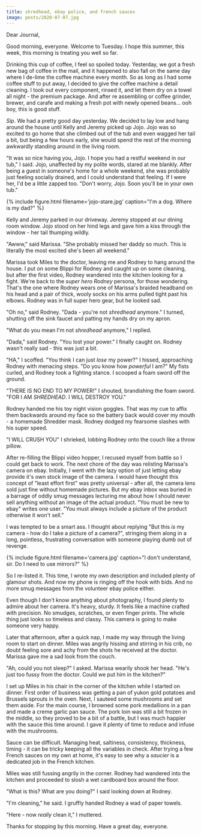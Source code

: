 ```yaml
---
title: shredhead, ebay police, and french sauces
image: posts/2020-07-07.jpg
---
```


Dear Journal,

Good morning, everyone.  Welcome to Tuesday.  I hope this summer, this
week, this morning is treating you well so far.

Drinking this cup of coffee, I feel so spoiled today.  Yesterday, we
got a fresh new bag of coffee in the mail, and it happened to also
fall on the same day where I de-lime the coffee machine every month.
So as long as I had some coffee stuff to put away, I decided to give
the coffee machine a detail cleaning.  I took out every component,
rinsed it, and let them dry on a towel all night - the premium
package.  And after re assembling or coffee grinder, brewer, and
carafe and making a fresh pot with newly opened beans... ooh boy, this
is good stuff.

_Sip_.  We had a pretty good day yesterday.  We decided to lay low and
hang around the house until Kelly and Jeremy picked up Jojo.  Jojo was
so excited to go home that she climbed out of the tub and even wagged
her tail a bit, but being a few hours early, she would spend the rest
of the morning awkwardly standing around in the living room.

"It was so nice having you, Jojo.  I hope you had a restful weekend in
our tub," I said.  Jojo, unaffected by my polite words, stared at me
blankly.  After being a guest in someone's home for a whole weekend,
she was probably just feeling socially drained, and I could understand
that feeling.  If I were her, I'd be a little zapped too.  "Don't
worry, Jojo.  Soon you'll be in your own tub."

{% include figure.html
filename='jojo-stare.jpg'
caption="I'm a dog.  Where is my dad?" %}

Kelly and Jeremy parked in our driveway.  Jeremy stopped at our dining
room window.  Jojo stood on her hind legs and gave him a kiss through
the window - her tail thumping wildly.

"Awww," said Marissa.  "She probably missed her daddy so much.  This
is literally the most excited she's been all weekend."

Marissa took Miles to the doctor, leaving me and Rodney to hang around
the house.  I put on some Blippi for Rodney and caught up on some
cleaning, but after the first video, Rodney wandered into the kitchen
looking for a fight.  We're back to the _super hero Rodney_ persona,
for those wondering.  That's the one where Rodney wears one of
Marissa's braided headband on his head and a pair of thick, wooly
socks on his arms pulled tight past his elbows.  Rodney was in full
super hero gear, but he looked sad.

"Oh no," said Rodney.  "Dada - you're not _shredhead_ anymore."  I
turned, shutting off the sink faucet and patting my hands dry on my
apron.

"What do you mean I'm not _shredhead_ anymore," I replied.

"Dada," said Rodney.  "You lost your power."  I finally caught on.
Rodney wasn't really sad - this was just a bit.

"HA," I scoffed.  "You think I can just _lose_ my power?" I hissed,
approaching Rodney with menacing steps.  "Do you know how _powerful_ I
am?"  My fists curled, and Rodney took a fighting stance.  I scooped a
foam sword off the ground.

"THERE IS NO END TO MY POWER!" I shouted, brandishing the foam sword.
"FOR I AM _SHREDHEAD_.  I WILL DESTROY YOU."

Rodney handed me his toy night vision goggles.  That was my cue to
affix them backwards around my face so the battery back would cover my
mouth - a homemade Shredder mask.  Rodney dodged my fearsome slashes
with his super speed.

"I WILL CRUSH YOU" I shrieked, lobbing Rodney onto the couch like a
throw pillow.

After re-filling the Blippi video hopper, I recused myself from battle
so I could get back to work.  The next chore of the day was relisting
Marissa's camera on ebay.  Initially, I went with the lazy option of
just letting ebay provide it's own stock image of the camera.  I would
have thought this concept of "least effort first" was pretty
universal - after all, the camera lens sold just fine without homemade
pictures.  But my ebay inbox was buried in a barrage of oddly smug
messages lecturing me about how I should never sell anything without
an image of the actual product.  "You must be new to ebay" writes one
user.  "You must always include a picture of the product otherwise it
won't sell."

I was tempted to be a smart ass.  I thought about replying "But this
_is_ my camera - how do I take a picture of a camera?", stringing them
along in a long, pointless, frustrating conversation with someone
playing dumb out of revenge.

{% include figure.html
filename='camera.jpg'
caption="I don't understand, sir.  Do I need to use mirrors?" %}

So I re-listed it.  This time, I wrote my own description and included
plenty of glamour shots.  And now my phone is ringing off the hook
with bids.  And no more smug messages from the volunteer ebay police
either.

Even though I don't know anything about photography, I found plenty to
admire about her camera.  It's heavy, sturdy.  It feels like a machine
crafted with precision.  No smudges, scratches, or even finger prints.
The whole thing just looks so timeless and classy.  This camera is
going to make someone very happy.

Later that afternoon, after a quick nap, I made my way through the
living room to start on dinner.  Miles was angrily hissing and
stirring in his crib, no doubt feeling sore and achy from the shots he
received at the doctor.  Marissa gave me a sad look from the couch.

"Ah, could you not sleep?" I asked.  Marissa wearily shook her head.
"He's just too fussy from the doctor.  Could we put him in the
kitchen?"

I set up Miles in his chair in the corner of the kitchen while I
started on dinner.  First order of business was getting a pan of yukon
gold potatoes and Brussels sprouts in the oven.  Next, I sauteed some
mushrooms and set them aside.  For the main course, I browned some
pork medallions in a pan and made a creme garlic pan sauce.  The pork
loin was still a bit frozen in the middle, so they proved to be a bit
of a battle, but I was much happier with the sauce this time around.
I gave it plenty of time to reduce and infuse with the mushrooms.

Sauce can be difficult.  Managing heat, saltiness, consistency,
thickness, timing - it can be tricky keeping all the variables in
check.  After trying a few French sauces on my own at home, it's easy
to see why a _saucier_ is a dedicated job in the French kitchen.

Miles was still fussing angrily in the corner.  Rodney had wandered
into the kitchen and proceeded to slosh a wet cardboard box around the
floor.

"What is this?  What are you doing?" I said looking down at Rodney.

"I'm cleaning," he said.  I gruffly handed Rodney a wad of paper
towels.

"Here - now _really_ clean it," I muttered.

Thanks for stopping by this morning.  Have a great day, everyone.
